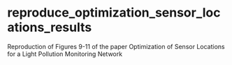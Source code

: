 # reproduce_optimization_sensor_locations_results
Reproduction of Figures 9-11 of the paper Optimization of Sensor Locations for a Light Pollution Monitoring Network
